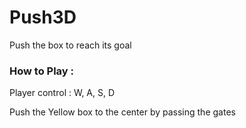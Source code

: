# Push3D
Push the box to reach its goal


### How to Play :

Player control : W, A, S, D

Push the Yellow box to the center by passing the gates

